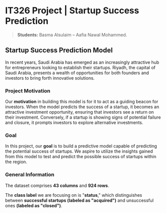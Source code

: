 # IT326 Project | Startup Success Prediction

> **Students:** Basma Alsulaim – Aafia Nawal Mohammed.

## Startup Success Prediction Model

In recent years, Saudi Arabia has emerged as an increasingly attractive hub for entrepreneurs looking to establish their startups. Riyadh, the capital of Saudi Arabia, presents a wealth of opportunities for both founders and investors to bring forth innovative solutions.

### Project Motivation 

Our **motivation** in building this model is for it to act as a guiding beacon for investors. When the model predicts the success of a startup, it becomes an attractive investment opportunity, ensuring that investors see a return on their investment. Conversely, if a startup is showing signs of potential failure and closure, it prompts investors to explore alternative investments.

### Goal

In this project, our **goal** is to build a predictive model capable of predicting the potential success of startups. We aspire to utilize the insights gained from this model to test and predict the possible success of startups within the region.

### General Information

The dataset comprises **43 columns** and **924 rows**.

The **class label** we are focusing on is "**status**," which distinguishes between **successful startups (labeled as "acquired")** and unsuccessful ones **(labeled as "closed")**.
